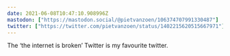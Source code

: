 ```yaml
---
date: 2021-06-08T10:47:10.908996Z
mastodon: ["https://mastodon.social/@pietvanzoen/106374707991330487"]
twitter: ["https://twitter.com/pietvanzoen/status/1402215620515667971"]
---
```

The ‘the internet is broken’ Twitter is my favourite twitter. 

